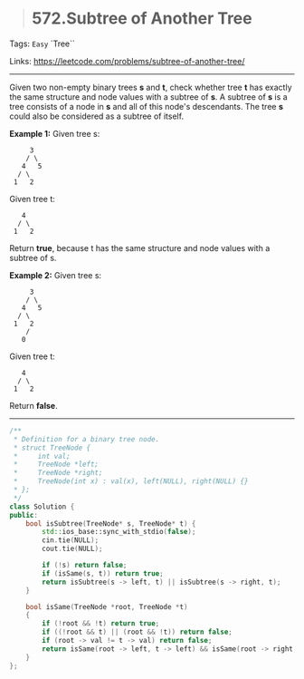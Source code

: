 > # 572.Subtree of Another Tree

Tags: `Easy` `Tree``

Links: https://leetcode.com/problems/subtree-of-another-tree/

-------

Given two non-empty binary trees **s** and **t**, check whether tree **t** has exactly the same structure and node values with a subtree of **s**. A subtree of **s** is a tree consists of a node in **s** and all of this node's descendants. The tree **s** could also be considered as a subtree of itself.

**Example 1:**
Given tree s:

```
     3
    / \
   4   5
  / \
 1   2
```

Given tree t:

```
   4 
  / \
 1   2
```

Return **true**, because t has the same structure and node values with a subtree of s.

**Example 2:**
Given tree s:

```
     3
    / \
   4   5
  / \
 1   2
    /
   0
```

Given tree t:

```
   4
  / \
 1   2
```

Return **false**.

-----

```c++
/**
 * Definition for a binary tree node.
 * struct TreeNode {
 *     int val;
 *     TreeNode *left;
 *     TreeNode *right;
 *     TreeNode(int x) : val(x), left(NULL), right(NULL) {}
 * };
 */
class Solution {
public:
    bool isSubtree(TreeNode* s, TreeNode* t) {
        std::ios_base::sync_with_stdio(false);
        cin.tie(NULL);
        cout.tie(NULL);

        if (!s) return false;
        if (isSame(s, t)) return true;
        return isSubtree(s -> left, t) || isSubtree(s -> right, t);
    }

    bool isSame(TreeNode *root, TreeNode *t)
    {
        if (!root && !t) return true;
        if ((!root && t) || (root && !t)) return false;
        if (root -> val != t -> val) return false;
        return isSame(root -> left, t -> left) && isSame(root -> right, t -> right);
    }
};
```

